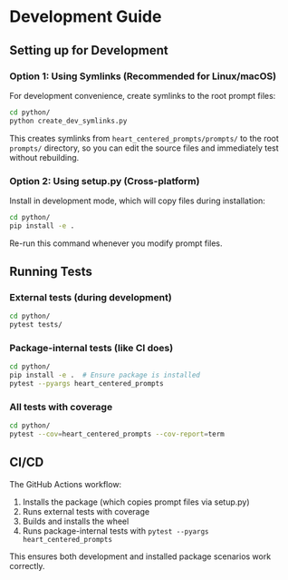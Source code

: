 # Development Guide

## Setting up for Development

### Option 1: Using Symlinks (Recommended for Linux/macOS)

For development convenience, create symlinks to the root prompt files:

```bash
cd python/
python create_dev_symlinks.py
```

This creates symlinks from `heart_centered_prompts/prompts/` to the root `prompts/` directory, so you can edit the source files and immediately test without rebuilding.

### Option 2: Using setup.py (Cross-platform)

Install in development mode, which will copy files during installation:

```bash
cd python/
pip install -e .
```

Re-run this command whenever you modify prompt files.

## Running Tests

### External tests (during development)
```bash
cd python/
pytest tests/
```

### Package-internal tests (like CI does)
```bash
cd python/
pip install -e .  # Ensure package is installed
pytest --pyargs heart_centered_prompts
```

### All tests with coverage
```bash
cd python/
pytest --cov=heart_centered_prompts --cov-report=term
```

## CI/CD

The GitHub Actions workflow:
1. Installs the package (which copies prompt files via setup.py)
2. Runs external tests with coverage
3. Builds and installs the wheel
4. Runs package-internal tests with `pytest --pyargs heart_centered_prompts`

This ensures both development and installed package scenarios work correctly.